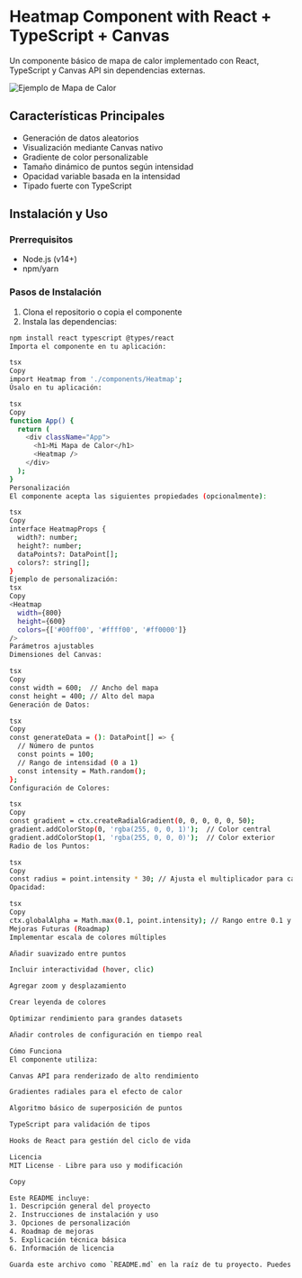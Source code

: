 # Heatmap Component with React + TypeScript + Canvas

Un componente básico de mapa de calor implementado con React, TypeScript y Canvas API sin dependencias externas.

![Ejemplo de Mapa de Calor](https://via.placeholder.com/600x400?text=Heatmap+Preview) <!-- Puedes reemplazar esto con una captura real -->

## Características Principales

- Generación de datos aleatorios
- Visualización mediante Canvas nativo
- Gradiente de color personalizable
- Tamaño dinámico de puntos según intensidad
- Opacidad variable basada en la intensidad
- Tipado fuerte con TypeScript

## Instalación y Uso

### Prerrequisitos

- Node.js (v14+)
- npm/yarn

### Pasos de Instalación

1. Clona el repositorio o copia el componente
2. Instala las dependencias:

```bash
npm install react typescript @types/react
Importa el componente en tu aplicación:

tsx
Copy
import Heatmap from './components/Heatmap';
Úsalo en tu aplicación:

tsx
Copy
function App() {
  return (
    <div className="App">
      <h1>Mi Mapa de Calor</h1>
      <Heatmap />
    </div>
  );
}
Personalización
El componente acepta las siguientes propiedades (opcionalmente):

tsx
Copy
interface HeatmapProps {
  width?: number;
  height?: number;
  dataPoints?: DataPoint[];
  colors?: string[];
}
Ejemplo de personalización:
tsx
Copy
<Heatmap 
  width={800}
  height={600}
  colors={['#00ff00', '#ffff00', '#ff0000']}
/>
Parámetros ajustables
Dimensiones del Canvas:

tsx
Copy
const width = 600;  // Ancho del mapa
const height = 400; // Alto del mapa
Generación de Datos:

tsx
Copy
const generateData = (): DataPoint[] => {
  // Número de puntos
  const points = 100;
  // Rango de intensidad (0 a 1)
  const intensity = Math.random();
};
Configuración de Colores:

tsx
Copy
const gradient = ctx.createRadialGradient(0, 0, 0, 0, 0, 50);
gradient.addColorStop(0, 'rgba(255, 0, 0, 1)');  // Color central
gradient.addColorStop(1, 'rgba(255, 0, 0, 0)');  // Color exterior
Radio de los Puntos:

tsx
Copy
const radius = point.intensity * 30; // Ajusta el multiplicador para cambiar el tamaño
Opacidad:

tsx
Copy
ctx.globalAlpha = Math.max(0.1, point.intensity); // Rango entre 0.1 y 1
Mejoras Futuras (Roadmap)
Implementar escala de colores múltiples

Añadir suavizado entre puntos

Incluir interactividad (hover, clic)

Agregar zoom y desplazamiento

Crear leyenda de colores

Optimizar rendimiento para grandes datasets

Añadir controles de configuración en tiempo real

Cómo Funciona
El componente utiliza:

Canvas API para renderizado de alto rendimiento

Gradientes radiales para el efecto de calor

Algoritmo básico de superposición de puntos

TypeScript para validación de tipos

Hooks de React para gestión del ciclo de vida

Licencia
MIT License - Libre para uso y modificación

Copy

Este README incluye:
1. Descripción general del proyecto
2. Instrucciones de instalación y uso
3. Opciones de personalización
4. Roadmap de mejoras
5. Explicación técnica básica
6. Información de licencia

Guarda este archivo como `README.md` en la raíz de tu proyecto. Puedes personalizar las secciones según tus necesidades específicas y agregar capturas reales del componente en acción cuando lo implementes. ¿Necesitas ayuda con alguna otra parte del proyecto?
